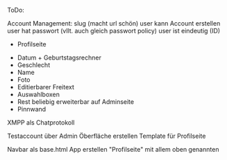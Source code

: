 ToDo:

Account Management:
 slug (macht url schön)
user kann Account erstellen
user hat passwort (vllt. auch gleich passwort policy)
user ist eindeutig (ID)


* Profilseite
 - Datum + Geburtstagsrechner
 - Geschlecht
 - Name
 - Foto
 - Editierbarer Freitext
 - Auswahlboxen
 - Rest beliebig erweiterbar auf Adminseite
 - Pinnwand

XMPP als Chatprotokoll

Testaccount über Admin Öberfläche erstellen
Template für Profilseite

Navbar als base.html
App erstellen "Profilseite" 
mit allem oben genannten

